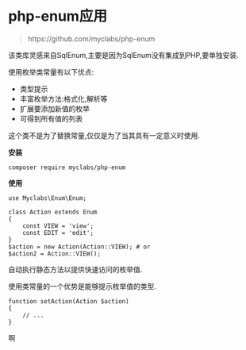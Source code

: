 # php-enum应用

> https:\/\/github.com\/myclabs\/php-enum

该类库灵感来自SqlEnum,主要是因为SqlEnum没有集成到PHP,要单独安装.

使用枚举类常量有以下优点:

* 类型提示
* 丰富枚举方法:格式化,解析等
* 扩展要添加新值的枚举
* 可得到所有值的列表

这个类不是为了替换常量,仅仅是为了当其具有一定意义时使用.

**安装**

```
composer require myclabs/php-enum
```

**使用**

```
use Myclabs\Enum\Enum;

class Action extends Enum
{
    const VIEW = 'view';
    const EDIT = 'edit';
}
$action = new Action(Action::VIEW); # or
$action2 = Action::VIEW();
```

自动执行静态方法以提供快速访问的枚举值.

使用类常量的一个优势是能够提示枚举值的类型.

```
function setAction(Action $action)
{
    // ...
}
```

啊



